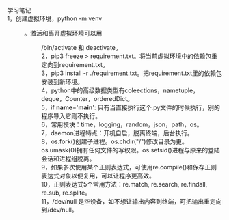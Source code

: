 学习笔记       
1，创建虚拟环境，python -m venv <dir>。激活和离开虚拟环境可以用<dir>/bin/activate 和 deactivate。       
2，pip3 freeze > requirement.txt。将当前虚拟环境中的依赖包重定向到requirement.txt。          
3，pip3 install -r ./requirement.txt。把requirement.txt里的依赖包安装到新环境。    
4，python中的高级数据类型有coleections，nametuple，deque，Counter，orderedDict。   
5，if __name__='__main__':   只有当直接执行这个.py文件的时候执行，别的程序导入它则不执行。      
6，常用模块：time，logging，random，json，path，os。     
7，daemon进程特点：开机自启，脱离终端，后台执行。     
8，os.fork()创建子进程。os.chdir("/")修改目录为更。os.umask(0)拥有任何文件的写权限。os.setsid()进程与原来的登陆会话和进程组脱离。     
9，如果多次使用某个正则表达式，可使用re.compile()和保存正则表达式对象以便复用，可以让程序更高效。     
10，正则表达式5个常用方法：re.match, re.search, re.findall, re.sub, re.splite。     
11，/dev/null 是空设备，如不想让输出内容到终端，可把输出重定向到/dev/null。     
